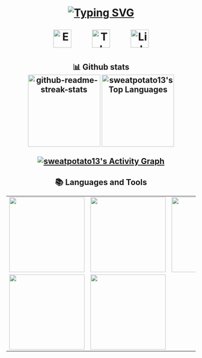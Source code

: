 <h1 align="center">

<!-- Typing SVG -->

[![Typing SVG](https://readme-typing-svg.herokuapp.com?font=Consolas&size=30&pause=1000&center=true&vCenter=true&width=435&lines=Cute_Wisp;Backend+Developer;Blockchain+Developer)](https://git.io/typing-svg)

<!-- Social icons section -->
<p align="center">
  <a href="mailto:sweatpotato13@gmail.com"><img width="48px" alt="Email" title="Email" src="https://img.icons8.com/plasticine/344/gmail-new.png"/></a>
  &#8287;&#8287;&#8287;&#8287;&#8287;
  <a href="https://telegram.me/CuteWisp"><img width="48px" alt="Telegram" title="Telegram" src="https://img.icons8.com/plasticine/2x/telegram-app.png"/></a>
  &#8287;&#8287;&#8287;&#8287;&#8287;
  <a href="https://www.linkedin.com/in/chorong-jang-06394b204/"><img width="48px" alt="Linkedin" title="Linkedin" src="https://i.imgur.com/CsrO0Xn.png"/></a>
</p>
</h1>

<h2 align="center"> 📊 Github stats
  
<br>
  
<div align="center">
  <a href="https://github.com/denvercoder1/github-readme-streak-stats"><img alt="github-readme-streak-stats" src="https://github-readme-streak-stats-eight.vercel.app/?user=sweatpotato13&hide_border=true&theme=react" height="192px"/></a>
  <a href="https://github.com/anuraghazra/github-readme-stats"><img alt="sweatpotato13's Top Languages" src="https://github-readme-stats-git-masterrstaa-rickstaa.vercel.app/api/top-langs/?username=sweatpotato13&langs_count=8&layout=compact&theme=react&hide_border=true&bg_color=1F222E&title_color=F85D7F&icon_color=F8D866&hide=Jupyter%20Notebook" height="192px"/></a>

<a href="https://github.com/ashutosh00710/github-readme-activity-graph"><img alt="sweatpotato13's Activity Graph" src="https://github-readme-activity-graph.vercel.app/graph/?username=sweatpotato13&bg_color=1F222E&color=F8D866&line=F85D7F&point=FFFFFF&hide_border=true" /></a>

<div>

</h2>

<h2 align="center"> 📚 Languages and Tools

<br>

<table>
  <tr>
      <td><img src="https://cdn.iconscout.com/icon/free/png-256/c-57-1175191.png" width="200"></td>
      <td><img src="https://cdn.iconscout.com/icon/free/png-256/c-4-226082.png" width="200"></td>
      <td><img src="https://cdn.iconscout.com/icon/premium/png-256-thumb/node-js-5363131-4488920.png" width="200"></td>
      <td><img src="https://cdn.iconscout.com/icon/free/png-256/javascript-1-225993.png?raw=true" width="200"></td>
      <td><img src="https://cdn.iconscout.com/icon/free/png-256/typescript-3521774-2945272.png" width="200"></td>
      <td><img src="https://cdn.iconscout.com/icon/free/png-256/rust-3521686-2945130.png" width="200"></td>
      <td><img src="https://cdn.icon-icons.com/icons2/2699/PNG/512/nestjs_logo_icon_168087.png" width="200"></td>
      <td><img src="https://cdn.iconscout.com/icon/free/png-256/ethereum-3521413-2944857.png" width="200"></td>
      <td><img src="https://cdn.iconscout.com/icon/free/png-256/eos-3-645901.png" width="200"></td>
      <td><img src="https://i.imgur.com/YOAKUc8.png" width="200"></td>
      <td><img src="https://cdn.iconscout.com/icon/free/png-256/social-275-116309.png" width="200"></td>
      <td><img src="https://cdn.iconscout.com/icon/free/png-256/kubernetes-5285261-4406698.png" width="200"></td>
  </tr>
  <tr>
    <td><img src="https://camo.githubusercontent.com/2297aeb5bcb2b38bb190fcae27e1bf9b0fe08699446c23d48585443881bce4c3/68747470733a2f2f63646e2e69636f6e73636f75742e636f6d2f69636f6e2f667265652f706e672d3132382f6769742d31382d313137353231392e706e67" width="200"></td>
    <td><img src="https://cdn.iconscout.com/icon/free/png-256/visual-studio-code-3251603-2724650.png?raw=true" width="200"></td>
  </tr>
</table>

</h2>

